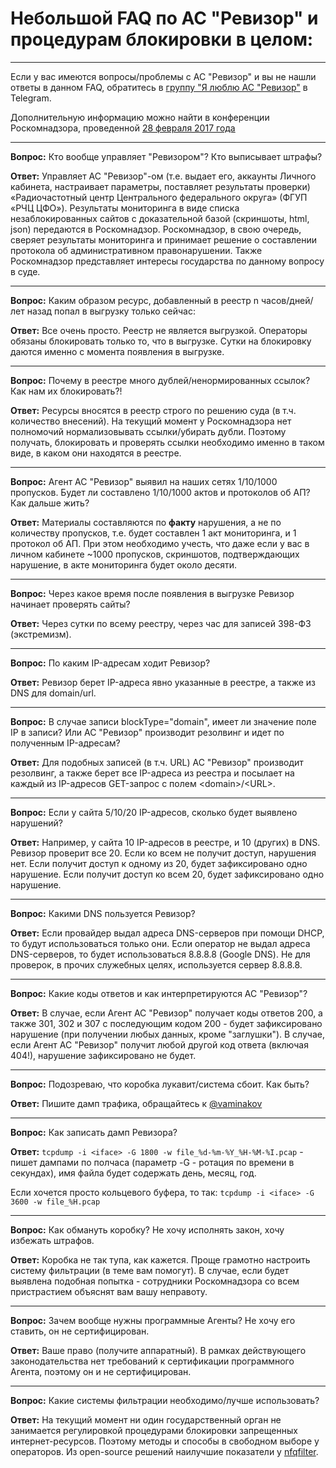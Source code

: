 # Небольшой FAQ по АС "Ревизор" и процедурам блокировки в целом:
***
Если у вас имеются вопросы/проблемы с АС "Ревизор" и вы не нашли ответы в данном FAQ, обратитесь в [группу "Я люблю АС "Ревизор"](https://t.me/i_love_auditor) в Telegram.

Дополнительную информацию можно найти в конференции Роскомнадзора, проведенной [28 февраля 2017 года](http://www.rkn.gov.ru/press/conference/conf19.htm)
***
**Вопрос:** Кто вообще управляет "Ревизором"? Кто выписывает штрафы?

**Ответ:** Управляет АС "Ревизор"-ом (т.е. выдает его, аккаунты Личного кабинета, настраивает параметры, поставляет результаты проверки) «Радиочастотный центр Центрального федерального округа» (ФГУП «РЧЦ ЦФО»). Результаты мониторинга в виде списка незаблокированных сайтов с доказательной базой (скриншоты, html, json) передаются в Роскомнадзор. Роскомнадзор, в свою очередь, сверяет результаты мониторинга и принимает решение о составлении протокола об административном правонарушении. Также Роскомнадзор представляет интересы государства по данному вопросу в суде.
***
**Вопрос:** Каким образом ресурс, добавленный в реестр n часов/дней/лет назад попал в выгрузку только сейчас:

**Ответ:** Все очень просто. Реестр не является выгрузкой. Операторы обязаны блокировать только то, что в выгрузке. Сутки на блокировку даются именно с момента появления в выгрузке.
***
**Вопрос:** Почему в реестре много дублей/ненормированных ссылок? Как нам их блокировать?!

**Ответ:** Ресурсы вносятся в реестр строго по решению суда (в т.ч. количество внесений). На текущий момент у Роскомнадзора нет полномочий нормализовывать ссылки/убирать дубли. Поэтому получать, блокировать и проверять ссылки необходимо именно в таком виде, в каком они находятся в реестре.
***
**Вопрос:** Агент АС "Ревизор" выявил на наших сетях 1/10/1000 пропусков. Будет ли составлено 1/10/1000 актов и протоколов об АП? Как дальше жить?

**Ответ:** Материалы составляются по **факту** нарушения, а не по количеству пропусков, т.е. будет составлен 1 акт мониторинга, и 1 протокол об АП. При этом необходимо учесть, что даже если у вас в личном кабинете ~1000 пропусков, скриншотов, подтверждающих нарушение, в акте мониторинга будет около десяти.
***
**Вопрос:** Через какое время после появления в выгрузке Ревизор начинает проверять сайты?

**Ответ:** Через сутки по всему реестру, через час для записей 398-ФЗ (экстремизм).
***
**Вопрос:** По каким IP-адресам ходит Ревизор?

**Ответ:** Ревизор берет IP-адреса явно указанные в реестре, а также из DNS для domain/url.
***
**Вопрос:** В случае записи blockType="domain", имеет ли значение поле IP в записи? Или АС "Ревизор" производит резолвинг и идет по полученным IP-адресам?

**Ответ:** Для подобных записей (в т.ч. URL) АС "Ревизор" производит резолвинг, а также берет все IP-адреса из реестра и посылает на каждый из IP-адресов GET-запрос с полем \<domain\>/\<URL\>.
***
**Вопрос:** Если у сайта 5/10/20 IP-адресов, сколько будет выявлено нарушений?

**Ответ:** Например, у сайта 10 IP-адресов в реестре, и 10 (других) в DNS. Ревизор проверит все 20. Если ко всем не получит доступ, нарушения нет. Если получит доступ к одному из 20, будет зафиксировано одно нарушение. Если получит доступ ко всем 20, будет зафиксировано одно нарушение.
***
**Вопрос:** Какими DNS пользуется Ревизор?

**Ответ:** Если провайдер выдал адреса DNS-серверов при помощи DHCP, то будут использоваться только они. Если оператор не выдал адреса DNS-серверов, то будет использоваться 8.8.8.8 (Google DNS). Не для проверок, в прочих служебных целях, используется сервер 8.8.8.8.
***
**Вопрос:** Какие коды ответов и как интерпретируются АС "Ревизор"?

**Ответ:** В случае, если Агент АС "Ревизор" получает коды ответов 200, а также 301, 302 и 307 с последующим кодом 200 - будет зафиксировано нарушение (при получении любых данных, кроме "заглушки"). В случае, если Агент АС "Ревизор" получит любой другой код ответа (включая 404!), нарушение зафиксировано не будет.
***
**Вопрос:** Подозреваю, что коробка лукавит/система сбоит. Как быть?

**Ответ:** Пишите дамп трафика, обращайтесь к [@vaminakov](https://t.me/vaminakov)
***
**Вопрос:** Как записать дамп Ревизора?

**Ответ:** ```tcpdump -i <iface> -G 1800 -w file_%d-%m-%Y_%H-%M-%I.pcap``` - пишет дампами по полчаса (параметр -G - ротация по времени в секундах), имя файла будет содержать день, месяц, год.

Если хочется просто кольцевого буфера, то так:
```tcpdump -i <iface> -G 3600 -w file_%H.pcap```

***
**Вопрос:** Как обмануть коробку? Не хочу исполнять закон, хочу избежать штрафов.

**Ответ:** Коробка не так тупа, как кажется. Проще грамотно настроить систему фильтрации (в теме вам помогут). В случае, если будет выявлена подобная попытка - сотрудники Роскомнадзора со всем пристрастием объяснят вам вашу неправоту.
***
**Вопрос:** Зачем вообще нужны программные Агенты? Не хочу его ставить, он не сертифицирован.

**Ответ:** Ваше право (получите аппаратный). В рамках действующего законодательства нет требований к сертификации программного Агента, поэтому он и не сертифицирован.
***
**Вопрос:** Какие системы фильтрации необходимо/лучше использовать?

**Ответ:** На текущий момент ни один государственный орган не занимается регулировкой процедурами блокировки запрещенных интернет-ресурсов. Поэтому методы и способы в свободном выборе у операторов. Из open-source решений наилучшие показатели у [nfqfilter](https://github.com/ircop/nfq_filter).
